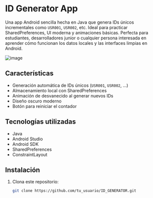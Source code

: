 # ID Generator App

Una app Android sencilla hecha en Java que genera IDs únicos incrementales como `USR001`, `USR002`, etc. Ideal para practicar SharedPreferences, UI moderna y animaciones básicas. Perfecta para estudiantes, desarrolladores junior o cualquier persona interesada en aprender cómo funcionan los datos locales y las interfaces limpias en Android.

![image](https://github.com/user-attachments/assets/14489855-7b8b-474a-99b4-45ca9372587b)


## Características

- Generación automática de IDs únicos (`USR001`, `USR002`, ...)
- Almacenamiento local con SharedPreferences
- Animación de desvanecido al generar nuevos IDs
- Diseño oscuro moderno
- Botón para reiniciar el contador

## Tecnologías utilizadas

- Java
- Android Studio
- Android SDK
- SharedPreferences
- ConstraintLayout

## Instalación

1. Clona este repositorio:
   ```bash
   git clone https://github.com/tu_usuario/ID_GENERATOR.git
